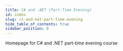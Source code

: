```yaml
---
title: C# and .NET (Part-Time Evening)
id: index
slug: /c-and-net-part-time-evening
hide_table_of_contents: true
sidebar_position: 0
---
```


Homepage for C# and .NET part-time evening course
